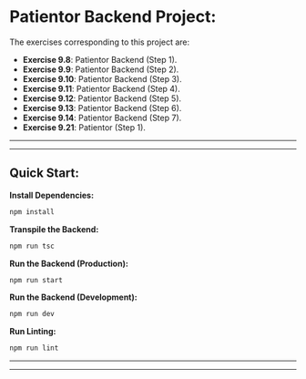 # Patientor Backend Project:

The exercises corresponding to this project are:

- **Exercise 9.8**: Patientor Backend (Step 1).
- **Exercise 9.9**: Patientor Backend (Step 2).
- **Exercise 9.10**: Patientor Backend (Step 3).
- **Exercise 9.11**: Patientor Backend (Step 4).
- **Exercise 9.12**: Patientor Backend (Step 5).
- **Exercise 9.13**: Patientor Backend (Step 6).
- **Exercise 9.14**: Patientor Backend (Step 7).
- **Exercise 9.21**: Patientor (Step 1).

---
---

## Quick Start:

**Install Dependencies:**

```bash
npm install
```

**Transpile the Backend:**

```bash
npm run tsc
```

**Run the Backend (Production):**

```bash
npm run start
```

**Run the Backend (Development):**

```bash
npm run dev
```

**Run Linting:**

```bash
npm run lint
```

---
---
